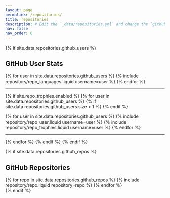 ```yaml
---
layout: page
permalink: /repositories/
title: repositories
description: # Edit the `_data/repositories.yml` and change the `github_users` and `github_repos` lists to include your own GitHub profile and repositories.
nav: false
nav_order: 6
---
```


{% if site.data.repositories.github_users %}

## GitHub User Stats

<div class="repositories d-flex flex-wrap flex-md-row flex-column align-items-top">
  {% for user in site.data.repositories.github_users %}
    {% include repository/repo_languages.liquid username=user %}
  {% endfor %}
</div>

---

{% if site.repo_trophies.enabled %}
{% for user in site.data.repositories.github_users %}
{% if site.data.repositories.github_users.size > 1 %}
  {% endif %}
  <div class="repositories d-flex flex-wrap flex-md-row flex-column align-items-top">
    {% for user in site.data.repositories.github_users %}
      {% include repository/repo_user.liquid username=user %}
      {% include repository/repo_trophies.liquid username=user %}
    {% endfor %}
</div>

---

{% endfor %}
{% endif %}
{% endif %}

{% if site.data.repositories.github_repos %}

## GitHub Repositories

<div class="repositories d-flex flex-wrap flex-md-row flex-column align-items-top">
  {% for repo in site.data.repositories.github_repos %}
    {% include repository/repo.liquid repository=repo %}
  {% endfor %}
</div>
{% endif %}
